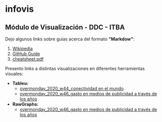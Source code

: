 # infovis
## Módulo de Visualización - DDC - ITBA

Dejo algunos links sobre guías acerca del formato **"Markdow"**:
1. [Wikipedia](https://es.wikipedia.org/wiki/Markdown)
2. [GitHub Guide](https://guides.github.com/features/mastering-markdown/)
3. [cheatsheet.pdf](https://guides.github.com/pdfs/markdown-cheatsheet-online.pdf)


Presento links a distintas visualizaciones en diferentes herramientas visuales:
* **Tableu:**
  * [overmonday_2020_w44_conectividad en el mundo](https://juanignaciosolis.github.io/infovis/ovm_2020_w44_tableu.html)
  * [overmonday_2020_w46_gasto en medios de publicidad a través de los años](https://juanignaciosolis.github.io/infovis/ovm_2020_w46_tableu.html)
* **RawGraphs:** 
  * [overmonday_2020_w46_gasto en medios de publicidad a través de los años](https://juanignaciosolis.github.io/infovis/ovm_2020_w46_rawgraph.html)
  

